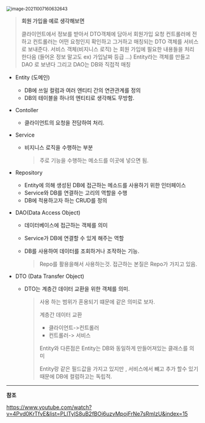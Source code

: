 <img src="C:\Users\kopqw\AppData\Roaming\Typora\typora-user-images\image-20211007160632643.png" alt="image-20211007160632643" style="zoom:80%;" />

>  **회원 가입을 예로 생각해보면**
>
> 클라이언트에서 정보를 받아서 DTO객체에 담아서  회원가입 요청 컨트롤러에 전하고 컨트롤러는 어떤 요청인지 확인하고 그거하고 매칭되는 DTO 객체를 서비스로 보내준다. 서비스 객체(비지니스 로직) 는 회원 가입에 필요한 내용들을 처리 한다음 (들어온 정보 말고도 ex) 가입날짜 등급 ...) Entity라는 객체를 만들고 DAO 로 보낸다 그리고 DAO는 DB와 직접적 매칭

- Entity (도메인)

  - DB에 쓰일 컬럼과 여러 엔티티 간의 연관관계를 정의
  - DB의 테이블을 하나의 엔티티로 생각해도 무방함.

- Contoller

  - 클라이언트의 요청을 전담하여 처리.

- Service

  - 비지니스 로직을 수행하는 부분

    > 주로 기능을 수행하는 메소드를 이곳에 넣으면 됨.

- Repository

  - Entity에 의해 생성된 DB에 접근하는 메소드를 사용하기 위한 인터페이스
  - Service와 DB를 연결하는 고리의 역할을 수행
  - DB에 적용하고자 하는 CRUD를 정의

- DAO(Data Access Object)

  - 데이터베이스에 접근하는 객체를 의미

  - Service가 DB에 연결할 수 있게 해주는 역할

  - DB를 사용하여 데이터를 조회하거나 조작하는 기능.

    > Repo를 활용을해서 사용하는것. 접근하는 본질은 Repo가 가지고 있음.

- DTO (Data Transfer Object)

  - DTO는 계층간 데이터 교환을 위한 객체를 의미.

    > 사용 하는 범위가 혼용되기 떄문에 같은 의미로 보자. 
    >
    > 계층간 데이터 교환
    >
    > - 클라이언트->컨트롤러
    > - 컨트롤러-> 서비스 
    >
    > Entity와 다른점은 Entity는 DB와 동일하게 만들어져있는 클래스를 의미 
    >
    > Entity랑 같은 필드값을 가지고 있지만 , 서비스에서 뺴고 추가 할수 있기때문에 DB에 컬럼하고는 독립적.

---

**참조**

https://www.youtube.com/watch?v=4Pvd0KrTfvE&list=PLlTylS8uB2fBOi6uzvMpojFrNe7sRmlzU&index=15